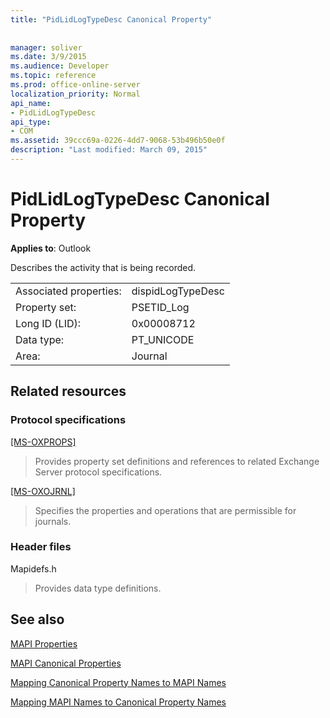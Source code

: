 ```yaml
---
title: "PidLidLogTypeDesc Canonical Property"
 
 
manager: soliver
ms.date: 3/9/2015
ms.audience: Developer
ms.topic: reference
ms.prod: office-online-server
localization_priority: Normal
api_name:
- PidLidLogTypeDesc
api_type:
- COM
ms.assetid: 39ccc69a-0226-4dd7-9068-53b496b50e0f
description: "Last modified: March 09, 2015"
---
```


# PidLidLogTypeDesc Canonical Property

  
  
**Applies to**: Outlook 
  
Describes the activity that is being recorded.
  
|||
|:-----|:-----|
|Associated properties:  <br/> |dispidLogTypeDesc  <br/> |
|Property set:  <br/> |PSETID_Log  <br/> |
|Long ID (LID):  <br/> |0x00008712  <br/> |
|Data type:  <br/> |PT_UNICODE  <br/> |
|Area:  <br/> |Journal  <br/> |
   
## Related resources

### Protocol specifications

[[MS-OXPROPS]](http://msdn.microsoft.com/library/f6ab1613-aefe-447d-a49c-18217230b148%28Office.15%29.aspx)
  
> Provides property set definitions and references to related Exchange Server protocol specifications.
    
[[MS-OXOJRNL]](http://msdn.microsoft.com/library/2aa04fd2-0f36-4ce4-9178-c0fc70aa8d43%28Office.15%29.aspx)
  
> Specifies the properties and operations that are permissible for journals.
    
### Header files

Mapidefs.h
  
> Provides data type definitions.
    
## See also



[MAPI Properties](mapi-properties.md)
  
[MAPI Canonical Properties](mapi-canonical-properties.md)
  
[Mapping Canonical Property Names to MAPI Names](mapping-canonical-property-names-to-mapi-names.md)
  
[Mapping MAPI Names to Canonical Property Names](mapping-mapi-names-to-canonical-property-names.md)


